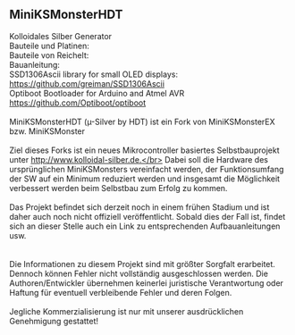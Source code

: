 ## **MiniKSMonsterHDT**
Kolloidales Silber Generator</br>
Bauteile und Platinen: </br>
Bauteile von Reichelt: </br>
Bauanleitung: </br>
SSD1306Ascii library for small OLED displays: https://github.com/greiman/SSD1306Ascii</br>
Optiboot Bootloader for Arduino and Atmel AVR https://github.com/Optiboot/optiboot</br>
</br>
MiniKSMonsterHDT (µ-Silver by HDT) ist ein Fork von MiniKSMonsterEX bzw. MiniKSMonster</br></br>
Ziel dieses Forks ist ein neues Mikrocontroller basiertes Selbstbauprojekt unter http://www.kolloidal-silber.de.</br>
Dabei soll die Hardware des ursprünglichen MiniKSMonsters vereinfacht werden, der Funktionsumfang der SW auf ein Minimum reduziert werden und insgesamt die Möglichkeit verbessert werden beim Selbstbau zum Erfolg zu kommen.</br>
</br>
Das Projekt befindet sich derzeit noch in einem frühen Stadium und ist daher auch noch nicht offiziell veröffentlicht. Sobald dies der Fall ist, findet sich an dieser Stelle auch ein Link zu entsprechenden Aufbauanleitungen usw.</br>    
</br>
Die Informationen zu diesem Projekt sind mit größter Sorgfalt erarbeitet. Dennoch können Fehler nicht vollständig ausgeschlossen werden. Die Authoren/Entwickler übernehmen keinerlei juristische Verantwortung oder Haftung für eventuell verbleibende Fehler und deren Folgen.</br>
</br>
Jegliche Kommerzialisierung ist nur mit unserer ausdrücklichen Genehmigung gestattet!</br>
</br>
